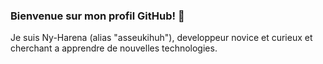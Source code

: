 ### Bienvenue sur mon profil GitHub! 👋

Je suis Ny-Harena (alias "asseukihuh"), developpeur novice et curieux et cherchant a apprendre de nouvelles technologies.


<!--
**asseukihuh/asseukihuh** is a ✨ _special_ ✨ repository because its `README.md` (this file) appears on your GitHub profile.

Here are some ideas to get you started:

- 🔭 I’m currently working on ...
- 🌱 I’m currently learning ...
- 👯 I’m looking to collaborate on ...
- 🤔 I’m looking for help with ...
- 💬 Ask me about ...
- 📫 How to reach me: ...
- 😄 Pronouns: ...
- ⚡ Fun fact: ...
-->
